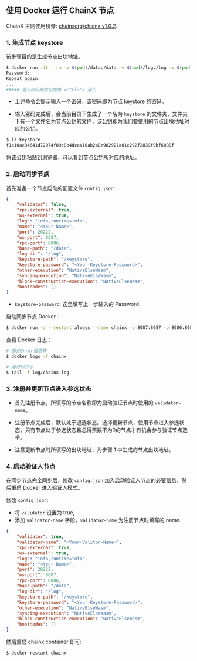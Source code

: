 ## 使用 Docker 运行 ChainX 节点

ChainX 主网使用镜像: [chainxorg/chainx:v1.0.2](https://hub.docker.com/r/chainxorg/chainx/tags).

### 1. 生成节点 keystore

该步骤目的是生成节点出块地址。

```bash
$ docker run -it --rm -v $(pwd)/data:/data -v $(pwd)/log:/log -v $(pwd)/keystore:/keystore chainxorg/chainx:v1.0.2 chainx -i --keystore-path=/keystore --base-path=/data --log-dir=/log
Password:
Repeat again:
...
##### 输入密码完成可使用 <Ctrl-C> 退出
```

- 上述命令会提示输入一个密码，该密码即为节点 keystore 的密码。

- 输入密码完成后，会当前目录下生成了一个名为 `keystore` 的文件夹，文件夹下有一个文件名为节点公钥的文件，该公钥即为我们要使用的节点出块地址对应的公钥。

```bash
$ ls keystore
f1a10ac84641d72074f89c8b4dcaa10ab2a8e982921a81c292f2839f9bf6080f
```

将该公钥粘贴到浏览器，可以看到节点公钥所对应的地址。

### 2. 启动同步节点

首先准备一个节点启动的配置文件 `config.json`:

```json
{
    "validator": false,
    "rpc-external": true,
    "ws-external": true,
    "log": "info,runtime=info",
    "name": "<Your-Name>",
    "port": 20222,
    "ws-port": 8087,
    "rpc-port": 8086,
    "base-path": "/data",
    "log-dir": "/log",
    "keystore-path": "/keystore",
    "keystore-password": "<Your-Keystore-Password>",
    "other-execution": "NativeElseWasm",
    "syncing-execution": "NativeElseWasm",
    "block-construction-execution": "NativeElseWasm",
    "bootnodes": []
}
```

- `keystore-password`: 这里填写上一步输入的 Password.

启动同步节点 Docker：

```bash
$ docker run -d --restart always --name chainx -p 8087:8087 -p 8086:8086 -p 20222:20222 -v $(pwd)/data:/data -v $(pwd)/log:/log -v $(pwd)/keystore:/keystore -v $(pwd)/config.json:/config.json chainxorg/chainx:v1.0.2 chainx --config=/config.json
```

查看 Docker 日志：

```bash
# 部分Error信息等
$ docker logs -f chainx

# 运行时日志
$ tail -f log/chainx.log
```

### 3. 注册并更新节点进入参选状态

- 首先注册节点，所填写的节点名称即为启动验证节点时使用的 `validator-name`。

- 注册节点完成后，默认处于退选状态。选择更新节点，使用节点进入参选状态，只有节点处于参选状态且总得票数不为0的节点才有机会参与验证节点选举。

- 注意更新节点时所填写的出块地址，为步骤 1 中生成的节点出块地址。

### 4. 启动验证人节点

在同步节点完全同步后，修改 `config.json` 加入启动验证人节点的必要信息，然后重启 Docker 进入验证人模式。

修改 `config.json`:

- 将 `validator` 设置为 true,
- 添加 `validator-name` 字段，`validator-name` 为注册节点时填写的 name.

```json
{
    "validator": true,
    "validator-name": "<Your-Valitor-Name>",
    "rpc-external": true,
    "ws-external": true,
    "log": "info,runtime=info",
    "name": "<Your-Name>",
    "port": 20222,
    "ws-port": 8087,
    "rpc-port": 8086,
    "base-path": "/data",
    "log-dir": "/log",
    "keystore-path": "/keystore",
    "keystore-password": "<Your-Keystore-Password>",
    "other-execution": "NativeElseWasm",
    "syncing-execution": "NativeElseWasm",
    "block-construction-execution": "NativeElseWasm",
    "bootnodes": []
}
```

然后重启 chainx container 即可:

```bash
$ docker restart chainx
```

